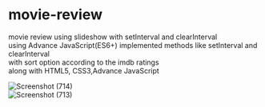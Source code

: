 # movie-review
movie review using slideshow with setInterval and clearInterval
<br>
using Advance JavaScript(ES6+) implemented methods like setInterval and clearInterval
<br>
with sort option according to the imdb ratings
<br>
along with HTML5, CSS3,Advance JavaScript

![Screenshot (714)](https://user-images.githubusercontent.com/57911117/192529375-45c3ddb1-2259-45b9-a434-d08eb312a005.png)
<br>
![Screenshot (713)](https://user-images.githubusercontent.com/57911117/192529393-ada3e6f4-6d98-4e86-bf07-f9a619ef87f8.png)
